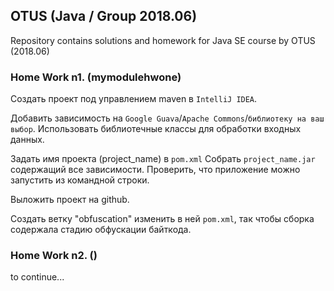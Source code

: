 ## OTUS (Java / Group 2018.06)
Repository contains solutions and homework for Java SE course by OTUS (2018.06)

### Home Work n1. (mymodulehwone)

Создать проект под управлением maven в `IntelliJ IDEA`. 

Добавить зависимость на `Google Guava`/`Apache Commons`/`библиотеку на ваш выбор`.
Использовать библиотечные классы для обработки входных данных.

Задать имя проекта (project_name) в `pom.xml` 
Собрать `project_name.jar` содержащий все зависимости.
Проверить, что приложение можно запустить из командной строки.

Выложить проект на github. 

Создать ветку "obfuscation" изменить в ней `pom.xml`, так чтобы сборка содержала стадию обфускации байткода.

### Home Work n2. ()

to continue... 
